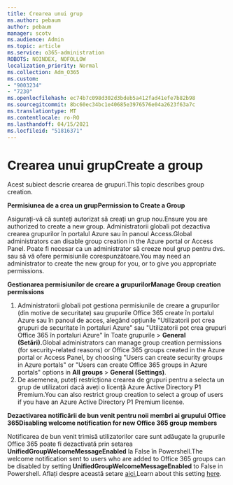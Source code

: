 ```yaml
---
title: Crearea unui grup
ms.author: pebaum
author: pebaum
manager: scotv
ms.audience: Admin
ms.topic: article
ms.service: o365-administration
ROBOTS: NOINDEX, NOFOLLOW
localization_priority: Normal
ms.collection: Adm_O365
ms.custom:
- "9003234"
- "7230"
ms.openlocfilehash: ec74b7c098d302d3bdeb5a412fad41efe7b82b98
ms.sourcegitcommit: 8bc60ec34bc1e40685e3976576e04a2623f63a7c
ms.translationtype: MT
ms.contentlocale: ro-RO
ms.lasthandoff: 04/15/2021
ms.locfileid: "51816371"
---
```

# <a name="create-a-group"></a><span data-ttu-id="7e52c-102">Crearea unui grup</span><span class="sxs-lookup"><span data-stu-id="7e52c-102">Create a group</span></span>

<span data-ttu-id="7e52c-103">Acest subiect descrie crearea de grupuri.</span><span class="sxs-lookup"><span data-stu-id="7e52c-103">This topic describes group creation.</span></span>

<span data-ttu-id="7e52c-104">**Permisiunea de a crea un grup**</span><span class="sxs-lookup"><span data-stu-id="7e52c-104">**Permission to Create a Group**</span></span>

<span data-ttu-id="7e52c-105">Asigurați-vă că sunteți autorizat să creați un grup nou.</span><span class="sxs-lookup"><span data-stu-id="7e52c-105">Ensure you are authorized to create a new group.</span></span> <span data-ttu-id="7e52c-106">Administratorii globali pot dezactiva crearea grupurilor în portalul Azure sau în panoul Access.</span><span class="sxs-lookup"><span data-stu-id="7e52c-106">Global administrators can disable group creation in the Azure portal or Access Panel.</span></span> <span data-ttu-id="7e52c-107">Poate fi necesar ca un administrator să creeze noul grup pentru dvs. sau să vă ofere permisiunile corespunzătoare.</span><span class="sxs-lookup"><span data-stu-id="7e52c-107">You may need an administrator to create the new group for you, or to give you appropriate permissions.</span></span>

<span data-ttu-id="7e52c-108">**Gestionarea permisiunilor de creare a grupurilor**</span><span class="sxs-lookup"><span data-stu-id="7e52c-108">**Manage Group creation permissions**</span></span>

1. <span data-ttu-id="7e52c-109">Administratorii globali pot gestiona permisiunile de creare a grupurilor (din motive de securitate) sau grupurile Office 365 create în portalul Azure sau în panoul de acces, alegând opțiunile "Utilizatorii pot crea grupuri de securitate în portaluri Azure" sau "Utilizatorii pot crea grupuri Office 365 în portaluri Azure" în Toate grupurile   >  **General (Setări).**</span><span class="sxs-lookup"><span data-stu-id="7e52c-109">Global administrators can manage group creation permissions (for security-related reasons) or Office 365 groups created in the Azure portal or Access Panel, by choosing "Users can create security groups in Azure portals" or "Users can create Office 365 groups in Azure portals" options in **All groups** > **General (Settings)**.</span></span>
2. <span data-ttu-id="7e52c-110">De asemenea, puteți restricționa crearea de grupuri pentru a selecta un grup de utilizatori dacă aveți o licență Azure Active Directory P1 Premium.</span><span class="sxs-lookup"><span data-stu-id="7e52c-110">You can also restrict group creation to select a group of users if you have an Azure Active Directory P1 Premium license.</span></span>

<span data-ttu-id="7e52c-111">**Dezactivarea notificării de bun venit pentru noii membri ai grupului Office 365**</span><span class="sxs-lookup"><span data-stu-id="7e52c-111">**Disabling welcome notification for new Office 365 group members**</span></span>

<span data-ttu-id="7e52c-112">Notificarea de bun venit trimisă utilizatorilor care sunt adăugate la grupurile Office 365 poate fi dezactivată prin setarea **UnifiedGroupWelcomeMessageEnabled** la False în Powershell.</span><span class="sxs-lookup"><span data-stu-id="7e52c-112">The welcome notification sent to users who are added to Office 365 groups can be disabled by setting **UnifiedGroupWelcomeMessageEnabled** to False in Powershell.</span></span> <span data-ttu-id="7e52c-113">Aflați despre această setare [aici.](https://docs.microsoft.com/powershell/module/exchange/set-unifiedgroup?view=exchange-ps&preserve-view=true)</span><span class="sxs-lookup"><span data-stu-id="7e52c-113">Learn about this setting [here](https://docs.microsoft.com/powershell/module/exchange/set-unifiedgroup?view=exchange-ps&preserve-view=true).</span></span>

